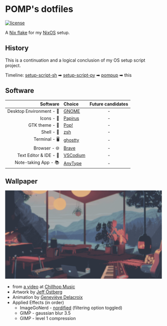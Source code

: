 # POMP's dotfiles

[![license](https://img.shields.io/github/license/developomp/.dotfiles?style=for-the-badge&color=yellow)](./LICENSE)

<!-- ## Gallery

![screenshot](.github/res/result1.png)

![result image 2](.github/res/result2.png)

-->

A [Nix flake](https://wiki.nixos.org/wiki/Flakes) for my [NixOS](https://nixos.org) setup.

## History

This is a continuation and a logical conclusion of my OS setup script project.

Timeline: [setup-script-sh](https://github.com/developomp/setup-script-sh) ➡ [setup-script-py](https://github.com/developomp/setup-script-py) ➡ [pompup](https://github.com/developomp/pompup) ➡ this

## Software

|                 Software | Choice                                                                  | Future candidates |
| -----------------------: | :---------------------------------------------------------------------- | :---------------: |
| Desktop Environment - 🚀 | [GNOME](https://www.gnome.org/)                                         |         -         |
|               Icons - 💎 | [Papirus](https://github.com/PapirusDevelopmentTeam/papirus-icon-theme) |         -         |
|           GTK theme - 🎨 | [Pop!](https://github.com/pop-os/gtk-theme)                             |         -         |
|               Shell - 🐚 | [zsh](https://github.com/zsh-users/zsh)                                 |         -         |
|            Terminal - 🖥️ | [ghostty](https://github.com/ghostty-org/ghostty)                       |         -         |
|             Browser - 🌐 | [Brave](https://github.com/brave/brave-browser)                         |         -         |
|   Text Editor & IDE - 📝 | [VSCodium](https://github.com/VSCodium/vscodium)                        |         -         |
|     Note-taking App - 📚 | [AnyType](https://anytype.io/)                                          |         -         |

## Wallpaper

![wallpaper](wallpaper.png)

- from [a video](https://www.youtube.com/watch?v=QEWV6fiYaDU) at [Chillhop Music](https://www.youtube.com/channel/UCOxqgCwgOqC2lMqC5PYz_Dg)
- Artwork by [Jeff Östberg](https://jeffostberg.se)
- Animation by [Geneviève Delacroix](http://www.genevievelacroix.com)
- Applied Effects (in order)
  - ImageGoNerd - [nordified](https://github.com/Schrodinger-Hat/ImageGoNord) (filtering option toggled)
  - GIMP - gaussian blur 3.5
  - GIMP - level 1 compression
